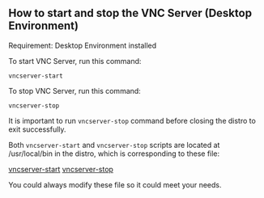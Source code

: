 ## How to start and stop the VNC Server (Desktop Environment)

Requirement: Desktop Environment installed

To start VNC Server, run this command:

`vncserver-start`

To stop VNC Server, run this command:

`vncserver-stop`

It is important to run `vncserver-stop` command before closing the distro to exit successfully.

Both `vncserver-start` and `vncserver-stop` scripts are located at /usr/local/bin in the distro, which is corresponding to these file:

[vncserver-start](https://github.com/EXALAB/AnLinux-Resources/blob/master/Scripts/DesktopEnvironment/Apt/vncserver-start)
[vncserver-stop](https://github.com/EXALAB/AnLinux-Resources/blob/master/Scripts/DesktopEnvironment/Apt/vncserver-stop)

You could always modify these file so it could meet your needs.
